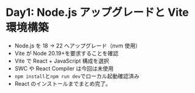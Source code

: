 # Day1: Node.js アップグレードと Vite 環境構築

- Node.js を 18 → 22 へアップグレード（nvm 使用）
- Vite が Node 20.19+を要求することを確認
- Vite で React + JavaScript 構成を選択
- SWC や React Compiler は今回は未使用
- `npm install`と`npm run dev`でローカル起動確認済み
- React のインストールまでまとめ完了。
